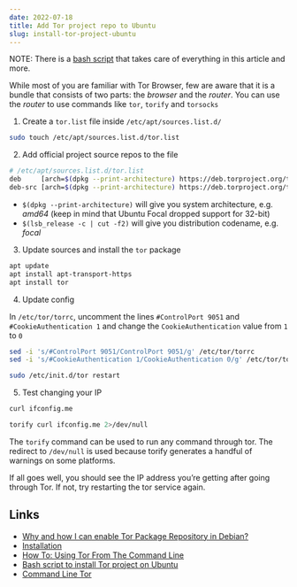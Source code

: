 ```yaml
---
date: 2022-07-18
title: Add Tor project repo to Ubuntu
slug: install-tor-project-ubuntu
---
```


NOTE: There is a [bash script](https://github.com/aamnah/bash-scripts/blob/master/install/tor_project_ubuntu.sh) that takes care of everything in this article and more.


While most of you are familiar with Tor Browser, few are aware that it is a bundle that consists of two parts: the _browser_ and the _router_. You can use the _router_ to use commands like `tor`, `torify` and `torsocks`

1. Create a `tor.list` file inside `/etc/apt/sources.list.d/`

```bash
sudo touch /etc/apt/sources.list.d/tor.list
```

2. Add official project source repos to the file

```bash
# /etc/apt/sources.list.d/tor.list
deb     [arch=$(dpkg --print-architecture) https://deb.torproject.org/torproject.org $(lsb_release -c | cut -f2) main
deb-src [arch=$(dpkg --print-architecture) https://deb.torproject.org/torproject.org $(lsb_release -c | cut -f2) main
```

- `$(dpkg --print-architecture)` will give you system architecture, e.g. _amd64_ (keep in mind that Ubuntu Focal dropped support for 32-bit)
- `$(lsb_release -c | cut -f2)` will give you distribution codename, e.g. _focal_

3. Update sources and install the `tor` package

```bash
apt update
apt install apt-transport-https
apt install tor
```

4. Update config

In `/etc/tor/torrc`, uncomment the lines `#ControlPort 9051` and `#CookieAuthentication 1` and change the `CookieAuthentication` value from `1` to `0`

```bash
sed -i 's/#ControlPort 9051/ControlPort 9051/g' /etc/tor/torrc
sed -i 's/#CookieAuthentication 1/CookieAuthentication 0/g' /etc/tor/torrc

sudo /etc/init.d/tor restart
```

5. Test changing your IP

```bash
curl ifconfig.me

torify curl ifconfig.me 2>/dev/null
```

The `torify` command can be used to run any command through tor. The redirect to `/dev/null` is used because torify generates a handful of warnings on some platforms.

If all goes well, you should see the IP address you’re getting after going through Tor. If not, try restarting the tor service again.

Links
--- 
- [Why and how I can enable Tor Package Repository in Debian?](https://support.torproject.org/apt/tor-deb-repo/)
- [Installation](https://tb-manual.torproject.org/installation/)
- [How To: Using Tor From The Command Line](https://justhackerthings.com/post/using-tor-from-the-command-line/)
- [Bash script to install Tor project on Ubuntu](https://github.com/aamnah/bash-scripts/blob/master/install/tor_project_ubuntu.sh)
- [Command Line Tor](https://dzone.com/articles/command-line-tor)
